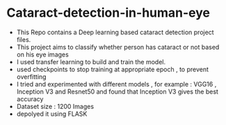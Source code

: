 # Cataract-detection-in-human-eye
- This Repo contains a Deep learning based cataract detection project files.<br>
- This project aims to classify whether person has cataract or not based on his eye images <br>
- I used transfer learning to build and train the model.<br>
- used checkpoints to stop training at appropriate epoch , to prevent overfitting
- I tried and experimented with different models , for example : VGG16 , Inception V3 and Resnet50 and found that Inception V3 gives the best accuracy
- Dataset size : 1200 Images
- depolyed it using FLASK 


